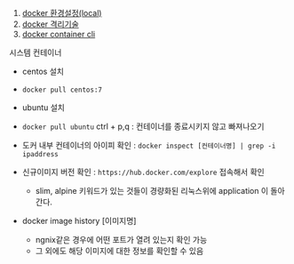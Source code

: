 1. [docker 환경설정(local)](config.md)
2. [docker 격리기술](docker_isolation.md)
3. [docker container cli](docker_cotainer_cli.md)


시스템 컨테이너
- centos 설치
- `docker pull centos:7`
- ubuntu 설치
- `docker pull ubuntu`
ctrl + p,q : 컨테이너를 종료시키지 않고 빠져나오기

- 도커 내부 컨테이너의 아이피 확인 : `docker inspect [컨테이너명] | grep -i ipaddress`
- 신규이미지 버전 확인 : `https://hub.docker.com/explore` 접속해서 확인
  - slim, alpine 키워드가 있는 것들이 경량화된 리눅스위에 application 이 돌아간다.
- docker image history [이미지명] 
  - ngnix같은 경우에 어떤 포트가 열려 있는지 확인 가능
  - 그 외에도 해당 이미지에 대한 정보를 확인할 수 있음 



